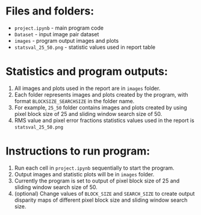 # Files and folders:

- `project.ipynb` - main program code
- `Dataset` - input image pair dataset
- `images` - program output images and plots
- `statsval_25_50.png` - statistic values used in report table

# Statistics and program outputs:

1. All images and plots used in the report are in `images` folder.
2. Each folder represents images and plots created by the program, with format `BLOCKSIZE_SEARCHSIZE` in the folder name.
3. For example, `25_50` folder contains images and plots created by using pixel block size of 25 and sliding window search size of 50.
4. RMS value and pixel error fractions statistics values used in the report is `statsval_25_50.png`

# Instructions to run program:

1. Run each cell in `project.ipynb` sequentially to start the program.
2. Output images and statistic plots will be in `images` folder.
3. Currently the program is set to output of pixel block size of 25 and sliding window search size of 50.
4. (optional) Change values of `BLOCK_SIZE` and `SEARCH_SIZE` to create output disparity maps of different pixel block size and sliding window search size.
